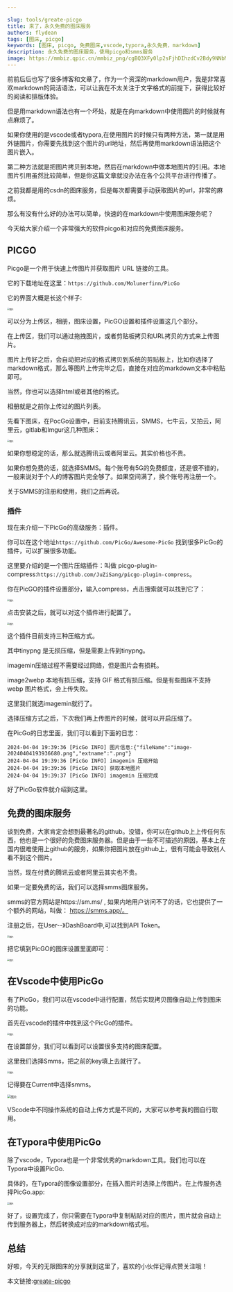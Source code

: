```yaml
---

slug: tools/greate-picgo
title: 来了，永久免费的图床服务
authors: flydean
tags: [图床, picgo]
keywords: [图床, picgo, 免费图床,vscode,typora,永久免费，markdown]
description: 永久免费的图床服务，使用picgo和smms服务
image: https://mmbiz.qpic.cn/mmbiz_png/cgBQ3XFy0lp2sFjhDIhzdCv2Bdy9NNbMHtPziczLCEgr9a4wGGEGkIO7CpUtwzRD0XHPdAic2xd8J0Gn59blHotg/640?wx_fmt=png&from=appmsg&tp=wxpic&wxfrom=5&wx_lazy=1&wx_co=1
---
```




前前后后也写了很多博客和文章了，作为一个资深的markdown用户，我是非常喜欢markdown的简洁语法，可以让我在不太关注于文字格式的前提下，获得比较好的阅读和排版体验。



但是用markdown语法也有一个坏处，就是在向markdown中使用图片的时候就有点麻烦了。



如果你使用的是vscode或者typora,在使用图片的时候只有两种方法，第一就是用外链图片，你需要先找到这个图片的url地址，然后再使用markdown语法把这个图片嵌入。



第二种方法就是把图片拷贝到本地，然后在markdown中做本地图片的引用。本地图片引用虽然比较简单，但是你这篇文章就没办法在各个公共平台进行传播了。



之前我都是用的csdn的图床服务，但是每次都需要手动获取图片的url，非常的麻烦。



那么有没有什么好的办法可以简单，快速的在markdown中使用图床服务呢？



今天给大家介绍一个非常强大的软件picgo和对应的免费图床服务。

<!-- truncate -->

## PICGO

Picgo是一个用于快速上传图片并获取图片 URL 链接的工具。 



它的下载地址在这里：`https://github.com/Molunerfinn/PicGo`



它的界面大概是长这个样子:

<img src="https://flydean-1301049335.cos.ap-guangzhou.myqcloud.com/img/202404210858573.png" alt="图片" style="zoom:33%;" />

可以分为上传区，相册，图床设置，PicGO设置和插件设置这几个部分。



在上传区，我们可以通过拖拽图片，或者剪贴板拷贝和URL拷贝的方式来上传图片。



图片上传好之后，会自动把对应的格式拷贝到系统的剪贴板上，比如你选择了markdown格式，那么等图片上传完毕之后，直接在对应的markdown文本中粘贴即可。



当然，你也可以选择html或者其他的格式。



相册就是之前你上传过的图片列表。



先看下图床，在PocGo设置中，目前支持腾讯云，SMMS，七牛云，又拍云，阿里云，gitlab和Imgur这几种图床：

<img src="https://flydean-1301049335.cos.ap-guangzhou.myqcloud.com/img/202404210858121.png" alt="图片" style="zoom:33%;" />



如果你想稳定的话，那么就选腾讯云或者阿里云。其实价格也不贵。



如果你想免费的话，就选择SMMS。每个账号有5G的免费额度，还是很不错的，一般来说对于个人的博客图片完全够了。如果空间满了，换个账号再注册一个。



关于SMMS的注册和使用，我们之后再说。



### 插件

现在来介绍一下PicGo的高级服务：插件。



你可以在这个地址`https://github.com/PicGo/Awesome-PicGo` 找到很多PicGo的插件，可以扩展很多功能。



这里要介绍的是一个图片压缩插件：叫做 picgo-plugin-compress:`https://github.com/JuZiSang/picgo-plugin-compress`。



你在PicGO的插件设置部分，输入compress，点击搜索就可以找到它了：



<img src="https://flydean-1301049335.cos.ap-guangzhou.myqcloud.com/img/202404210858074.png" alt="图片" style="zoom:33%;" />

点击安装之后，就可以对这个插件进行配置了。

<img src="https://flydean-1301049335.cos.ap-guangzhou.myqcloud.com/img/202404210858869.png" alt="图片" style="zoom:33%;" />

这个插件目前支持三种压缩方式。



其中tinypng 是无损压缩，但是需要上传到tinypng。



imagemin压缩过程不需要经过网络，但是图片会有损耗。



image2webp 本地有损压缩，支持 GIF 格式有损压缩。但是有些图床不支持 webp 图片格式，会上传失败。



这里我们就选imagemin就行了。 



选择压缩方式之后，下次我们再上传图片的时候，就可以开启压缩了。



在PicGo的日志里面，我们可以看到下面的日志：



```
2024-04-04 19:39:36 [PicGo INFO] 图片信息:{"fileName":"image-20240404193936680.png","extname":".png"} 
2024-04-04 19:39:36 [PicGo INFO] imagemin 压缩开始 
2024-04-04 19:39:36 [PicGo INFO] 获取本地图片 
2024-04-04 19:39:37 [PicGo INFO] imagemin 压缩完成 
```

好了PicGo软件就介绍到这里。



## 免费的图床服务

谈到免费，大家肯定会想到最著名的github。没错，你可以在github上上传任何东西，他也是一个很好的免费图床服务器。但是由于一些不可描述的原因，基本上在国内很难使用上github的服务，如果你把图片放在github上，很有可能会导致别人看不到这个图片。



当然，现在付费的腾讯云或者阿里云其实也不贵。



如果一定要免费的话，我们可以选择smms图床服务。



smms的官方网站是https://sm.ms/ , 如果内地用户访问不了的话，它也提供了一个额外的网站，叫做： https://smms.app/。 



注册之后，在User--》DashBoard中,可以找到API Token。

<img src="https://flydean-1301049335.cos.ap-guangzhou.myqcloud.com/img/202404210859405.png" alt="图片" style="zoom:33%;" />





把它填到PicGO的图床设置里面即可：

<img src="https://flydean-1301049335.cos.ap-guangzhou.myqcloud.com/img/202404210859755.png" alt="图片" style="zoom:33%;" />

## 在Vscode中使用PicGo

有了PicGo，我们可以在vscode中进行配置，然后实现拷贝图像自动上传到图床的功能。

首先在vscode的插件中找到这个PicGo的插件。

<img src="https://flydean-1301049335.cos.ap-guangzhou.myqcloud.com/img/202404210859676.png" alt="图片" style="zoom:33%;" />

在设置部分，我们可以看到可以设置很多支持的图床配置。



这里我们选择Smms，把之前的key填上去就行了。



<img src="https://flydean-1301049335.cos.ap-guangzhou.myqcloud.com/img/202404210859258.png" alt="图片" style="zoom:33%;" />



记得要在Current中选择smms。



<img src="https://flydean-1301049335.cos.ap-guangzhou.myqcloud.com/img/202404210859430.png" alt="图片" style="zoom:50%;" />

VScode中不同操作系统的自动上传方式是不同的，大家可以参考我的图自行取用。

## 在Typora中使用PicGo

除了vscode，Typora也是一个非常优秀的markdown工具。我们也可以在Typora中设置PicGo.



具体的，在Typora的图像设置部分，在插入图片时选择上传图片。在上传服务选择PicGo.app:



<img src="https://flydean-1301049335.cos.ap-guangzhou.myqcloud.com/img/202404210859576.png" alt="图片" style="zoom:33%;" />

好了，设置完成了，你只需要在Typora中复制粘贴对应的图片，图片就会自动上传到服务器上，然后转换成对应的markdown格式啦。



## 总结

好啦，今天的无限图床的分享就到这里了，喜欢的小伙伴记得点赞关注哦！

本文链接:[greate-picgo](http://www.flydean.com/blog/tools/greate-picgo)





